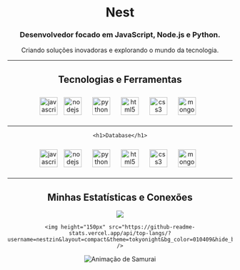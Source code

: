 <div align="center">

  <h1>Nest</h1>
  <h3>Desenvolvedor focado em JavaScript, Node.js e Python.</h3>
  <p>Criando soluções inovadoras e explorando o mundo da tecnologia.</p>

  <hr/>

  <h2>Tecnologias e Ferramentas</h2>
  <p>
    <img src="https://cdn.jsdelivr.net/gh/devicons/devicon/icons/javascript/javascript-original.svg" height="40" alt="javascript logo"  />
    <img style="margin: 10px" src="https://cdn.jsdelivr.net/gh/devicons/devicon/icons/nodejs/nodejs-original.svg" height="40" alt="nodejs logo"  />
    <img style="margin: 10px" src="https://cdn.jsdelivr.net/gh/devicons/devicon/icons/python/python-original.svg" height="40" alt="python logo"  />
    <img style="margin: 10px" src="https://cdn.jsdelivr.net/gh/devicons/devicon/icons/html5/html5-original.svg" height="40" alt="html5 logo"  />
    <img style="margin: 10px" src="https://cdn.jsdelivr.net/gh/devicons/devicon/icons/css3/css3-original.svg" height="40" alt="css3 logo"  />
    <img style="margin: 10px" src="https://cdn.jsdelivr.net/gh/devicons/devicon/icons/mongodb/mongodb-original.svg" height="40" alt="mongodb logo"  />
  </p>
  
  <hr/>

    <h1>Database</h1>
  <p>
    <img src="https://cdn.jsdelivr.net/gh/devicons/devicon/icons/javascript/javascript-original.svg" height="40" alt="javascript logo"  />
    <img style="margin: 10px" src="https://cdn.jsdelivr.net/gh/devicons/devicon/icons/nodejs/nodejs-original.svg" height="40" alt="nodejs logo"  />
    <img style="margin: 10px" src="https://cdn.jsdelivr.net/gh/devicons/devicon/icons/python/python-original.svg" height="40" alt="python logo"  />
    <img style="margin: 10px" src="https://cdn.jsdelivr.net/gh/devicons/devicon/icons/html5/html5-original.svg" height="40" alt="html5 logo"  />
    <img style="margin: 10px" src="https://cdn.jsdelivr.net/gh/devicons/devicon/icons/css3/css3-original.svg" height="40" alt="css3 logo"  />
    <img style="margin: 10px" src="https://cdn.jsdelivr.net/gh/devicons/devicon/icons/mongodb/mongodb-original.svg" height="40" alt="mongodb logo"  />
  </p>

  <hr/>

  <h2>Minhas Estatísticas e Conexões</h2>
  <p>
    <a href="https://discord.com/users/753271371781374074">
      <img src="https://api.lanyard.rest/v1/users/753271371781374074.svg?theme=dark&bg=010409&borderRadius=5px" />
    </a>
    
    <img height="150px" src="https://github-readme-stats.vercel.app/api/top-langs/?username=nestzin&layout=compact&theme=tokyonight&bg_color=010409&hide_border=true" />
  </p>

</div>

<div align="center">
  <img src="https://i.imgur.com/6T8Tpve.jpeg" alt="Animação de Samurai" width="XXX" height="YYY" />
</div>
